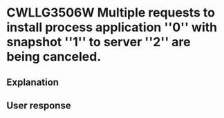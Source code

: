 # CWLLG3506W Multiple requests to install process application ''0'' with snapshot ''1'' to server ''2'' are being canceled.

## Explanation

## User response